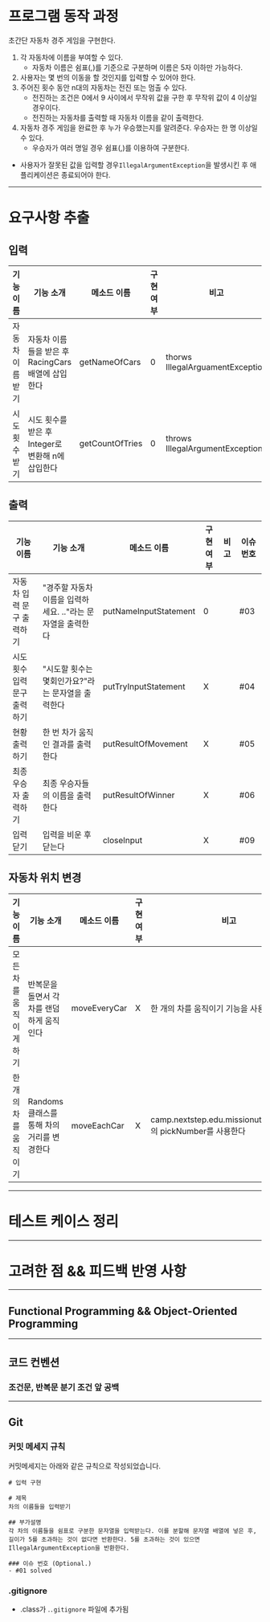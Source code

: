 # 프로그램 동작 과정
초간단 자동차 경주 게임을 구현한다.
1. 각 자동차에 이름을 부여할 수 있다.
   - 자동차 이름은 쉼표(,)를 기준으로 구분하며 이름은 5자 이하만 가능하다.
2. 사용자는 몇 번의 이동을 할 것인지를 입력할 수 있어야 한다.
3. 주어진 횟수 동안 n대의 자동차는 전진 또는 멈출 수 있다.
   - 전진하는 조건은 0에서 9 사이에서 무작위 값을 구한 후 무작위 값이 4 이상일 경우이다.
   - 전진하는 자동차를 출력할 때 자동차 이름을 같이 출력한다.
4. 자동차 경주 게임을 완료한 후 누가 우승했는지를 알려준다. 우승자는 한 명 이상일 수 있다.
   - 우승자가 여러 명일 경우 쉼표(,)를 이용하여 구분한다.
- 사용자가 잘못된 값을 입력할 경우`IllegalArgumentException`을 발생시킨 후 애플리케이션은 종료되어야 한다.
- ---
# 요구사항 추출

## 입력
|기능 이름|기능 소개|메소드 이름| 구현여부 |비고|이슈 번호|
|---|---|---|------|---|---|
|자동차 이름 받기|자동차 이름들을 받은 후 RacingCars 배열에 삽입한다|getNameOfCars| 0    |thorws IllegalArguamentException|#01|
|시도 횟수 받기|시도 횟수를 받은 후 Integer로 변환해 n에 삽입한다|getCountOfTries| 0    |throws IllegalArgumentException|#02|


## 출력
|기능 이름|기능 소개|메소드 이름| 구현 여부 |비고|이슈 번호|
|---|---|---|-------|---|---|
|자동차 입력 문구 출력하기|"경주할 자동차 이름을 입력하세요. .."라는 문자열을 출력한다|putNameInputStatement| 0     ||#03|
|시도 횟수 입력 문구 출력하기|"시도할 횟수는 몇회인가요?"라는 문자열을 출력한다|putTryInputStatement| X     ||#04|
|현황 출력하기|한 번 차가 움직인 결과를 출력한다|putResultOfMovement| X     ||#05|
|최종 우승자 출력하기|최종 우승자들의 이름을 출력한다|putResultOfWinner| X     ||#06|
|입력 닫기|입력을 비운 후 닫는다|closeInput| X     ||#09|


## 자동차 위치 변경
|기능 이름|기능 소개|메소드 이름|구현 여부|비고|이슈 번호|
|---|---|---|---|---|---|
|모든 차를 움직이게 하기|반복문을 돌면서 각 차를 랜덤하게 움직인다|moveEveryCar|X|한 개의 차를 움직이기 기능을 사용한다|#07|
|한 개의 차를 움직이기|Randoms 클래스를 통해 차의 거리를 변경한다|moveEachCar|X|camp.nextstep.edu.missionutils.Randoms의 pickNumber를 사용한다|#08|

---
# 테스트 케이스 정리

---
# 고려한 점 && 피드백 반영 사항
---
## Functional Programming && Object-Oriented Programming
---
## 코드 컨벤션
### 조건문, 반복문 분기 조건 앞 공백

---
## Git
### 커밋 메세지 규칙
커밋메세지는 아래와 같은 규칙으로 작성되었습니다.
```
# 입력 구현

# 제목
차의 이름들을 입력받기

## 부가설명
각 차의 이름들을 쉼표로 구분한 문자열을 입력받는다. 이를 분할해 문자열 배열에 넣은 후, 길이가 5를 초과하는 것이 없다면 반환한다. 5를 초과하는 것이 있으면 IllegalArgumentException을 반환한다.

### 이슈 번호 (Optional.)
- #01 solved
```
### .gitignore
- .class가 .`.gitignore` 파일에 추가됨